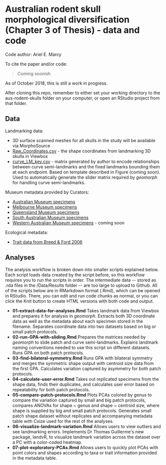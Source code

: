 # Australian rodent skull morphological diversification (Chapter 3 of Thesis) - data and code
Code author: Ariel E. Marcy

To cite the paper and/or code:
> Coming soonish

As of October 2018, this is still a work in progress.

After cloning this repo, remember to either set your working directory to the aus-rodent-skulls folder on your computer, or open an RStudio project from that folder.

## Data
Landmarking data:
* 3D surface scanned meshes for all skulls in the study will be available via MorphoSource
* [Raw_Coordinates.csv](Data/Raw/3D_coords.csv) - the shape coordinates from landmarking 3D  skulls in Viewbox 
* [curve_LM_key.csv](/Data/Processed/curve_LM_key.csv) - matrix generated by author to encode relationships between curve semi-landmarks and the fixed landmarks bounding them at each endpoint. Based on template described in Figure (coming soon). Used to automatically generate the slider matrix required by *geomorph* for handling curve semi-landmarks. 

Museum metadata provided by Curators:
* [Australian Museum specimens](/Data/Raw/AM_muridae_skulls.csv)
* [Melbourne Museum specimens](/Data/Raw/MV_muridae_skulls.csv)
* [Queensland Museum specimens](/Data/Raw/QM_muridae_skulls.csv)
* [South Australian Museum specimens](/Data/Raw/SAM_muridae_skulls.csv)
* [Western Australian Museum specimens]() - coming soon

Ecological metadata:
* [Trait data from Breed & Ford 2006](/Data/Processed/in_ex_traits.csv)
    
## Analyses
The analysis workflow is broken down into smaller scripts explained below. Each script loads data created by the script before, so this workflow requires you to run the scripts in order. The intermediate data -- stored as .rda files in the /Data/Results folder -- are too large to upload to Github. All of the scripts below are in RMarkdown format (.Rmd), which can be opened in RStudio. There, you can edit and run code chunks as normal, or you can click the Knit button to create HTML versions with both code and output.

* **01-extract-data-for-analyses.Rmd** Takes landmark data from Viewbox and prepares it for analysis in *geomorph*. Extracts both 3D coordinate data as well as the metadata about each specimen stored in the filename. Separates coordinate data into two datasets based on big or small patch protocols.
* **02-run-GPA-with-sliding.Rmd** Prepares the matrices needed by *geomorph* to slide patch and curve semi-landmarks. Explains landmark naming conventions needed to use this script on different datasets. Runs GPA on both patch protocols.
* **03-find-bilateral-symmetry.Rmd** Runs GPA with bilateral symmetry and merges the symmetric shape output with centroid size data from the first GPA. Calculates variation captured by asymmetry for both patch protocols.
* **04-calculate-user-error.Rmd** Takes out replicated specimens from the shape data, finds their duplicates, and calculates user error based on repeatability for both patch protocols. 
* **05-compare-patch-protocols.Rmd** Plots PCAs colored by genus to compare the variation captured by small and big patch protocols, compares ANOVAs for shape ~ genus and shape ~ centroid size, where shape is supplied by big and small patch protocols. Generates small patch shape dataset without replicates and accompanying metadata table with Csize used for the rest of the analyses.
* **06-visualize-landmark-variation.Rmd** Allows users to view outliers and see landmarking errors. Implements Dr Thomas Guillerme's new package, landvR, to visualize landmark variation across the dataset over a PC with a color-coded heatmap. 
* **07-plot-exploratory-PCAs.Rmd** Allows users to quickly plot PCAs with point colors and shapes according to taxa or trait information provided in the metadata table. 
